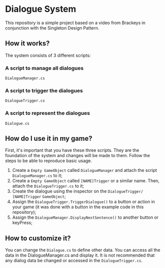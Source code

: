 # Dialogue System
This repository is a simple project based on a video from Brackeys in conjunction with the Singleton Design Pattern.

## How it works?
The system consists of 3 different scripts:
### A script to manage all dialogues

    DialogueManager.cs

### A script to trigger the dialogues

    DialogueTrigger.cs

### A script to represent the dialogues    

    Dialogue.cs

## How do I use it in my game?
First, it's important that you have these three scripts. They are the foundation of the system and changes will be made to them. Follow the steps to be able to reproduce basic usage.

 1. Create a `Empty GameObject` called `DialogueManager` and attach the script `DialogueManager.cs` to it;
 2. Create a `Empty GameObject` called `[NAME]Trigger` or a similar name. Then, attach the `DialogueTrigger.cs` to it;
 3. Create the dialogue using the inspector on the `DialogueTrigger/ [NAME]Trigger` `GameObject`;
 4. Assign the `DialogueTrigger.TriggerDialogue()` to a button or action in your game (it was done with a button in the example code in this repository);
 5. Assign the `DialogueManager.DisplayNextSentence()` to another button or keyPress;
 
 ## How to customize it?
You can change the `Dialogue.cs` to define other data. You can access all the data in the DialogueManager.cs and display it. It is not recommended that any dialog data be changed or accessed in the `DialogueTrigger.cs`.

